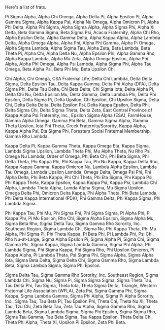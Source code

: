Here's a list of frats.

Pi Sigma Alpha, Alpha Chi Omega, Alpha Delta Pi, Alpha Epsilon Pi, Alpha Gamma Sigma, Alpha Kappa Psi, Alpha Nu Omega, Alpha Omicron Pi, Alpha Phi Delta, Alpha Phi Sigma, Alpha Sigma Alpha, Alpha Sigma Phi, Alpha Xi Delta, Beta Gamma Sigma, Beta Sigma Psi, Acacia Fraternity, Alpha Chi Rho, Alpha Epsilon Delta, Alpha Gamma Delta, Alpha Kappa Alpha, Alpha Lambda Delta, Alpha Omega Alpha, Alpha Phi, Alpha Phi Gamma, Alpha Pi Omega, Alpha Sigma Lambda, Alpha Sigma Tau, Alpha Zeta, Beta Lambda, Beta Theta Pi, Alpha Chi, Alpha Delta Nu, Alpha Epsilon Phi, Alpha Gamma Rho, Alpha Kappa Lambda, Alpha Mu Zeta, Alpha Omega Epsilon, Alpha Phi Alpha, Alpha Phi Omega, Alpha Psi Lambda, Alpha Sigma Phi, Alpha Tau Omega, Beta Alpha Psi, Beta Phi Mu, Beta Upsilon Chi

Chi Alpha, Chi Omega, CSA Fraternal Life, Delta Chi Lambda, Delta Delta Sigma, Delta Epsilon Tau, Delta Kappa Gamma, Delta Phi Alpha (DPA), Delta Sigma Phi, Delta Tau Delta, Chi Beta Delta, Chi Sigma Iota, Delta Alpha Pi, Delta Chi Nu, Delta Epsilon Mu, Delta Gamma, Delta Lambda Phi, Delta Phi Epsilon, Delta Sigma Pi, Delta Upsilon, Chi Epsilon, Chi Upsilon Sigma, Delta Chi, Delta Delta Delta, Delta Epsilon Psi, Delta Kappa Epsilon, Delta Phi, Delta Sigma Chi, Delta Sigma Theta, Delta Zeta, East Central Province of Kappa Alpha Psi Fraternity, Inc., Epsilon Sigma Alpha (ESA), FarmHouse, Gamma Alpha Omega, Gamma Phi Beta, Gamma Sigma Alpha, Gamma Theta Upsilon, Iota Phi Theta, Greek Fraternity/Sorority, Kappa Alpha, Kappa Alpha Psi, Eta Sigma Phi, Foresters Social Fraternal Membership, Gamma Rho Lambda.

Kappa Delta Pi, Kappa Gamma Theta, Kappa Omega Eta, Kappa Sigma, Lambda Sigma Upsilon, Lambda Theta Phi, Mu Alpha Theta, Nu Rho Psi, Omega Nu Lambda, Order of Omega, Phi Beta Chi, Phi Beta Sigma, Phi Delta Theta, Phi Kappa Phi, Phi Kappa Tau, Phi Nu Kappa, Kappa Delta Rho, Kappa Kappa Gamma, Kappa Omicron Nu, Lambda Alpha Epsilon, Lambda Tau Omega, Lambda Upsilon Lambda, Omega Delta, Omega Psi Phi, Phi Alpha Delta, Phi Beta Kappa, Phi Chi Theta, Phi Eta Sigma, Phi Kappa Psi, Phi Kappa Theta, Kappa Epsilon, Kappa Kappa Psi, Kappa Psi, Lambda Chi Alpha, Lambda Theta Alpha, Lamda Alpha Sigma, Mu Sigma Upsilon, Omega Delta Phi, Omicron Delta Kappa, Phi Alpha Theta, Phi Beta Lambda, Phi Delta Kappa International (PDK), Phi Gamma Delta, Phi Kappa Sigma, Phi Lambda Sigma.

Phi Kappa Tau, Phi Mu, Phi Sigma Phi, Phi Sigma Sigma, Pi Alpha Phi, Pi Kappa Phi, Pi Mu Epsilon, Rho Chi, Sigma Alpha Epsilon, Sigma Alpha Mu, Sigma Beta Rho, Sigma Delta Tau, Sigma Gamma Rho Sorority, Inc. Southeast Region, Sigma Lambda Chi, Sigma Nu, Phi Kappa Theta, Phi Mu Alpha, Phi Sigma Pi, Phi Theta Kappa, Pi Beta Phi, Pi Lambda Phi, Psi Chi, Rho Nu-at-Large, Sigma Alpha Epsilon Pi, Sigma Alpha Pi, Sigma Chi, Sigma Gamma Phi, Sigma Kappa, Sigma Lambda Gamma, Sigma Phi Alpha, Phi Lambda Sigma, Phi Sigma Kappa, Phi Sigma Rho, Phi Upsilon Omicron, Pi Kappa Alpha, Pi Lambda Theta, Psi Sigma Phi, Sigma Alpha, Sigma Alpha Iota, Sigma Beta Delta, Sigma Delta Chi, Sigma Gamma Rho, Sigma Lambda Beta, Sigma Lambda Sigma, Sigma Phi Epsilon.

Sigma Delta Tau, Sigma Gamma Rho Sorority, Inc. Southeast Region, Sigma Lambda Chi, Sigma Nu, Sigma Pi, Sigma Sigma Sigma, Sigma Theta Tau, Tau Delta Phi, Tau Sigma, Theta Iota, Theta Sigma Delta, Triangle, Western Fraternal Life Association (WFLA), Zeta Psi, Sigma Gamma Phi, Sigma Kappa, Sigma Lambda Gamma, Sigma Phi Alpha, Sigma Pi Alpha Sorority, Inc., Sigma Tau, Tau Beta Pi, Tau Epsilon Phi, Theta Chi, Theta Nu Xi, Theta Tau, Tzu Chi, Zeta Beta Tau, Zeta Tau Alpha, Sigma Gamma Rho, Sigma Lambda Beta, Sigma Lambda Sigma, Sigma Phi Epsilon, Sigma Sigma Rho, Sigma Tau Gamma, Tau Beta Sigma, Tau Kappa Epsilon, Theta Delta Chi, Theta Phi Alpha, Theta Xi, Upsilon Pi Epsilon, Zeta Phi Beta.